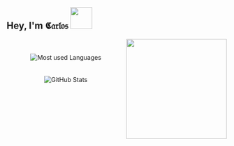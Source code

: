 ## Hey, I'm 𝕮𝔞𝔯𝔩𝔬𝔰 <img src="https://i.imgur.com/HxxijHl.png" data-canonical-src="https://i.imgur.com/HxxijHl.png" alt="" width="50" />
<img src="https://i.imgur.com/jfSbEWD.png" data-canonical-src="https://i.imgur.com/jfSbEWD.png" alt="" width="230" align="right" vlign="center" />
<p align="center">
 <br/><br/>
   <img
    src="https://github-readme-stats.vercel.app/api/top-langs/?username=cejaramillof&hide=html,coffeescript,vue,css,scss,%20python,php,pug,haml,plpgsql,tsql,smarty&count_private=true&layout=compact&custom_title=My%20Most%20used%20Languages:&hide_border=true&hide_border=true&icon_color=539bf5&title_color=539bf5&text_color=539bf5&bg_color=37393f"
    alt="Most used Languages"
    vlign="center"
    align="center" />
  <br/><br/><br/>
  <img
   src="https://github-readme-stats.vercel.app/api?username=cejaramillof&count_private=true&show_icons=true&hide_rank=false&hide_border=true&hide_title=true&title_color=539bf5&icon_color=539bf5&text_color=768390&bg_color=37393f"
   alt="GitHub Stats"
   vlign="center"
   align="center" />
</p>
